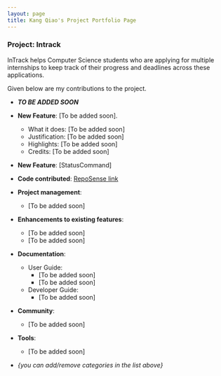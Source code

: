 ```yaml
---
layout: page
title: Kang Qiao's Project Portfolio Page
---
```


### Project: Intrack

InTrack helps Computer Science students who are applying for multiple internships to keep track of their progress and deadlines across these applications.

Given below are my contributions to the project.

* ***TO BE ADDED SOON***

* **New Feature**: [To be added soon].
    * What it does: [To be added soon]
    * Justification: [To be added soon]
    * Highlights: [To be added soon]
    * Credits: [To be added soon]

* **New Feature**: [StatusCommand]

* **Code contributed**: [RepoSense link](https://nus-cs2103-ay2223s1.github.io/tp-dashboard/?search=kangqiao322&breakdown=true)

* **Project management**:
    * [To be added soon]

* **Enhancements to existing features**:
    * [To be added soon]
    * [To be added soon]

* **Documentation**:
    * User Guide:
        * [To be added soon]
        * [To be added soon]
    * Developer Guide:
        * [To be added soon]

* **Community**:
    * [To be added soon]
* **Tools**:
    * [To be added soon]

* _{you can add/remove categories in the list above}_
